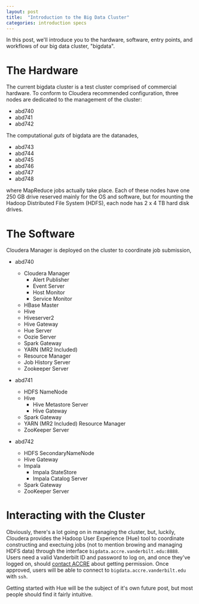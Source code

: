 ```yaml
---
layout: post
title:  "Introduction to the Big Data Cluster"
categories: introduction specs
---
```


In this post, we'll introduce you to the hardware, software, entry points, and 
workflows of our big data cluster, "bigdata".

# The Hardware
The current bigdata cluster is a test cluster comprised of commercial hardware.
To conform to Cloudera recommended configuration, three nodes are dedicated
to the management of the cluster:

- abd740
- abd741
- abd742

The computational *guts* of bigdata are the datanades, 

- abd743 
- abd744 
- abd745 
- abd746 
- abd747 
- abd748

where MapReduce jobs actually take place. Each of these nodes have one 
250 GB drive reserved mainly
for the OS and software, but for mounting the Hadoop Distributed File System 
(HDFS), each node has 2 x 4 TB hard disk drives.

# The Software

Cloudera Manager is deployed on the cluster to coordinate job submission,

- abd740
  * Cloudera Manager 
    + Alert Publisher
    + Event Server
    + Host Monitor
    + Service Monitor
  *  HBase Master
  *  Hive
    + Hiveserver2
    + Hive Gateway
  *  Hue Server
  *  Oozie Server
  *  Spark Gateway
  *  YARN (MR2 Included)
    + Resource Manager
    + Job History Server
  *  Zookeeper Server

- abd741
  * HDFS NameNode
  * Hive
    + Hive Metastore Server
    + Hive Gateway
  * Spark Gateway
  * YARN (MR2 Included) Resource Manager
  * ZooKeeper Server

- abd742
  * HDFS SecondaryNameNode
  * Hive Gateway
  * Impala
    + Impala StateStore
    + Impala Catalog Server
  * Spark Gateway
  * ZooKeeper Server

# Interacting with the Cluster
Obviously, there's a lot going on in managing the cluster, but, luckily,
Cloudera provides the Hadoop User Experience (Hue) tool to coordinate
constructing and exectuing jobs (not to mention browing and managing HDFS data)
through the interface `bigdata.accre.vanderbilt.edu:8888`. Users need
a valid Vanderbilt ID and password to log on, and once they've logged on,
should [contact ACCRE](http://www.accre.vanderbilt.edu/?page_id=367) 
about getting permission. Once approved, users will be
able to connect to `bigdata.accre.vanderbilt.edu` with `ssh`.

Getting started with
Hue will be the subject of it's own future post, but most people should find
it fairly intuitive.
